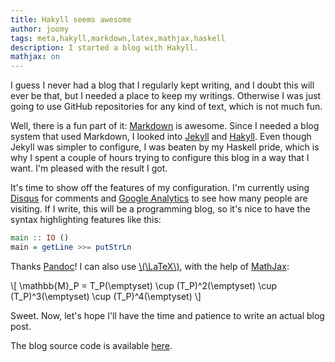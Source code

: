 ```yaml
---
title: Hakyll seems awesome
author: joomy
tags: meta,hakyll,markdown,latex,mathjax,haskell
description: I started a blog with Hakyll.
mathjax: on
---
```


I guess I never had a blog that I regularly kept writing, and I doubt this will
ever be that, but I needed a place to keep my writings. Otherwise I was just
going to use GitHub repositories for any kind of text, which is not much fun.

Well, there is a fun part of it: [Markdown](http://en.wikipedia.org/wiki/Markdown)
is awesome. Since I needed a blog
system that used Markdown, I looked into [Jekyll](http://jekyllrb.com/)
and [Hakyll](http://jaspervdj.be/hakyll/). Even though
Jekyll was simpler to configure, I was beaten by my Haskell pride,
which is why I spent a couple of hours trying to configure this blog
in a way that I want. I'm pleased with the result I got.

It's time to show off the features of my configuration. I'm currently
using [Disqus](http://disqus.com) for comments and
[Google Analytics](http://google.com/analytics) to see how many people
are visiting. If I write, this will be a programming blog, so it's nice to have
the syntax highlighting features like this:

```haskell
main :: IO ()
main = getLine >>= putStrLn
```

Thanks [Pandoc](http://johnmacfarlane.net/pandoc/)!
I can also use [\\(\\LaTeX\\)](http://www.latex-project.org/),
with the help of [MathJax](http://www.mathjax.org/):

\\[ \\mathbb{M}_P = T_P(\\emptyset) \\cup (T_P)^2(\\emptyset) \\cup (T_P)^3(\\emptyset) \\cup (T_P)^4(\\emptyset) \\]

Sweet. Now, let's hope I'll have the time and patience to write an actual blog post.

The blog source code is available [here](http://github.com/cattheory/blog).
